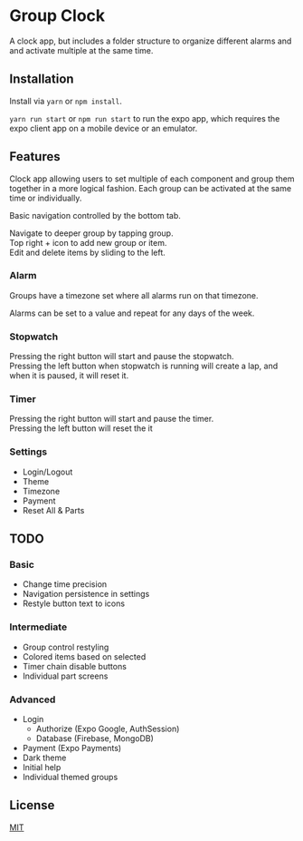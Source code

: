 # Group Clock

A clock app, but includes a folder structure to organize different alarms and and activate multiple at the same time.

## Installation

Install via `yarn` or `npm install`.

`yarn run start` or `npm run start` to run the expo app, which requires the expo client app on a mobile device or an emulator.

## Features

Clock app allowing users to set multiple of each component and group them together in a more logical fashion. Each group can be activated at the same time or individually.

Basic navigation controlled by the bottom tab.

Navigate to deeper group by tapping group.\
Top right + icon to add new group or item.\
Edit and delete items by sliding to the left.

### Alarm

Groups have a timezone set where all alarms run on that timezone.

Alarms can be set to a value and repeat for any days of the week.

### Stopwatch

Pressing the right button will start and pause the stopwatch.\
Pressing the left button when stopwatch is running will create a lap, and when it is paused, it will reset it.

### Timer

Pressing the right button will start and pause the timer.\
Pressing the left button will reset the it

### Settings

* Login/Logout
* Theme
* Timezone
* Payment
* Reset All & Parts

## TODO

### Basic

* Change time precision
* Navigation persistence in settings
* Restyle button text to icons

### Intermediate

* Group control restyling
* Colored items based on selected
* Timer chain disable buttons
* Individual part screens

### Advanced

* Login
	* Authorize (Expo Google, AuthSession)
	* Database (Firebase, MongoDB)
* Payment (Expo Payments)
* Dark theme
* Initial help
* Individual themed groups

## License

[MIT](LICENSE)